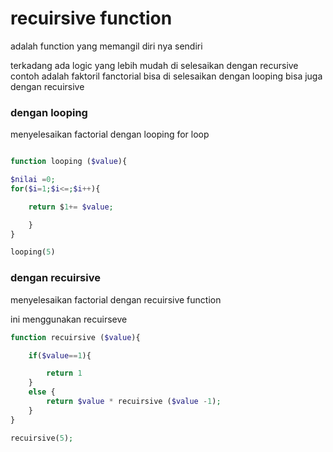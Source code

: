# recuirsive function

adalah function yang memangil diri nya sendiri

terkadang ada logic yang lebih mudah di selesaikan dengan recursive 
contoh adalah faktoril
fanctorial bisa di selesaikan dengan looping 
bisa juga dengan recuirsive


 ### dengan looping
menyelesaikan factorial dengan looping
for loop

```php

function looping ($value){

$nilai =0;
for($i=1;$i<=;$i++){

    return $1+= $value;

    }
}

looping(5)

```


### dengan recuirsive
menyelesaikan factorial dengan recuirsive function

ini menggunakan recuirseve

```php
function recuirsive ($value){

    if($value==1){

        return 1
    }
    else {
        return $value * recuirsive ($value -1);
    }
}

recuirsive(5);

```


